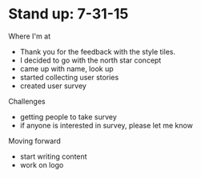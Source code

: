 # Stand up: 7-31-15

Where I'm at
- Thank you for the feedback with the style tiles.
- I decided to go with the north star concept
- came up with name, look up
- started collecting user stories
- created user survey

Challenges
- getting people to take survey
- if anyone is interested in survey, please let me know


Moving forward
- start writing content
- work on logo
